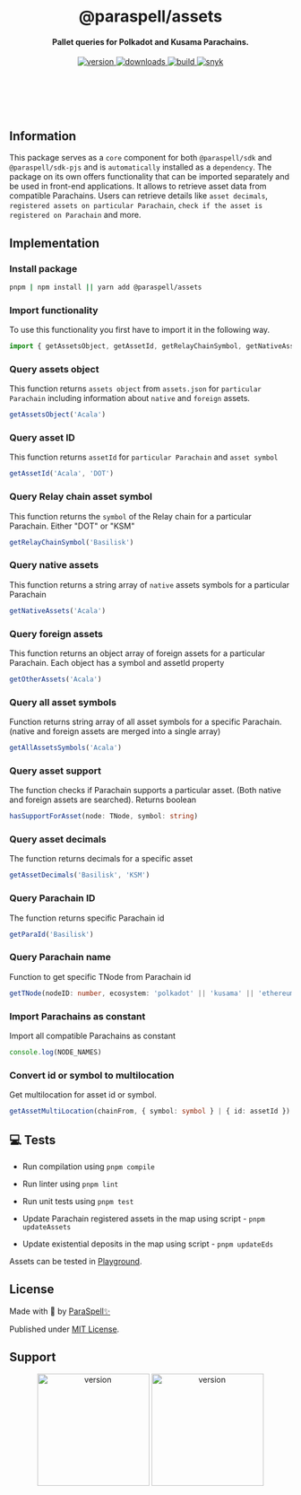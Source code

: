 <br /><br />

<div align="center">
  <h1 align="center">@paraspell/assets</h1>
  <h4 align="center"> Pallet queries for Polkadot and Kusama Parachains. </h4>
  <p align="center">
    <a href="https://npmjs.com/package/@paraspell/assets">
      <img alt="version" src="https://img.shields.io/npm/v/@paraspell/assets?style=flat-square" />
    </a>
    <a href="https://npmjs.com/package/@paraspell/assets">
      <img alt="downloads" src="https://img.shields.io/npm/dm/@paraspell/assets?style=flat-square" />
    </a>
    <a href="https://github.com/paraspell/xcm-sdk/actions">
      <img alt="build" src="https://github.com/paraspell/xcm-sdk/actions/workflows/release.yml/badge.svg" />
    </a>
    <a href="https://snyk.io/test/github/paraspell/sdk">
      <img alt="snyk" src="https://snyk.io/test/github/paraspell/sdk/badge.svg" />
    </a>
  </p>
</div>

<br /><br />
<br /><br />

## Information

This package serves as a `core` component for both `@paraspell/sdk` and `@paraspell/sdk-pjs` and is `automatically` installed as a `dependency`. The package on its own offers functionality that can be imported separately and be used in front-end applications. It allows to retrieve asset data from compatible Parachains. Users can retrieve details like `asset decimals`, `registered assets on particular Parachain`, `check if the asset is registered on Parachain` and more.

## Implementation

### Install package

```bash
pnpm | npm install || yarn add @paraspell/assets
```

### Import functionality

To use this functionality you first have to import it in the following way.
```ts
import { getAssetsObject, getAssetId, getRelayChainSymbol, getNativeAssets, getNativeAssets, getOtherAssets, getAllAssetsSymbols, hasSupportForAsset, getAssetDecimals, getParaId, getTNode, getAssetMultiLocation, NODE_NAMES } from  '@paraspell/assets'
```


### Query assets object
This function returns `assets object` from `assets.json` for `particular Parachain` including information about `native` and `foreign` assets.
```ts
getAssetsObject('Acala')
```

### Query asset ID
This function returns `assetId` for `particular Parachain` and `asset symbol`
```ts
getAssetId('Acala', 'DOT')
```
### Query Relay chain asset symbol
This function returns the `symbol` of the Relay chain for a particular Parachain. Either "DOT" or "KSM"
```ts
getRelayChainSymbol('Basilisk')
```
### Query native assets
This function returns a string array of `native` assets symbols for a particular Parachain
```ts
getNativeAssets('Acala')
```
### Query foreign assets
This function returns an object array of foreign assets for a particular Parachain. Each object has a symbol and assetId property
```ts
getOtherAssets('Acala')
```
### Query all asset symbols
Function returns string array of all asset symbols for a specific Parachain. (native and foreign assets are merged into a single array)
```ts
getAllAssetsSymbols('Acala')
```
### Query asset support
The function checks if Parachain supports a particular asset. (Both native and foreign assets are searched). Returns boolean
```ts
hasSupportForAsset(node: TNode, symbol: string)
```
### Query asset decimals
The function returns decimals for a specific asset
```ts
getAssetDecimals('Basilisk', 'KSM')
```
### Query Parachain ID
The function returns specific Parachain id
```ts
getParaId('Basilisk')
```

### Query Parachain name
Function to get specific TNode from Parachain id
```ts
getTNode(nodeID: number, ecosystem: 'polkadot' || 'kusama' || 'ethereum') //When Ethereum ecosystem is selected please fill nodeID as 1 to select Ethereum.
```

### Import Parachains as constant
Import all compatible Parachains as constant
```ts
console.log(NODE_NAMES)
```

### Convert id or symbol to multilocation
Get multilocation for asset id or symbol.
```ts
getAssetMultiLocation(chainFrom, { symbol: symbol } | { id: assetId })
```

## 💻 Tests

- Run compilation using `pnpm compile`

- Run linter using `pnpm lint`

- Run unit tests using `pnpm test`

- Update Parachain registered assets in the map using script - `pnpm updateAssets`

- Update existential deposits in the map using script - `pnpm updateEds`

Assets can be tested in [Playground](https://playground.paraspell.xyz/xcm-sdk/assets).

## License

Made with 💛 by [ParaSpell✨](https://paraspell.xyz/)

Published under [MIT License](https://github.com/paraspell/xcm-tools/blob/main/packages/assets/LICENSE).

## Support

<div align="center">
 <p align="center">
      <img width="200" alt="version" src="https://user-images.githubusercontent.com/55763425/211145923-f7ee2a57-3e63-4b7d-9674-2da9db46b2ee.png" />
      <img width="200" alt="version" src="https://github.com/paraspell/xcm-sdk/assets/55763425/9ed74ebe-9b29-4efd-8e3e-7467ac4caed6" />
 </p>
</div>
